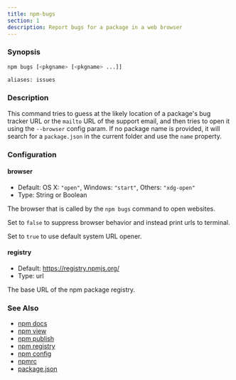 ```yaml
---
title: npm-bugs
section: 1
description: Report bugs for a package in a web browser
---
```


### Synopsis

```bash
npm bugs [<pkgname> [<pkgname> ...]]

aliases: issues
```

### Description

This command tries to guess at the likely location of a package's bug
tracker URL or the `mailto` URL of the support email, and then tries to
open it using the `--browser` config param. If no package name is provided, it
will search for a `package.json` in the current folder and use the `name` property.

### Configuration

#### browser

* Default: OS X: `"open"`, Windows: `"start"`, Others: `"xdg-open"`
* Type: String or Boolean

The browser that is called by the `npm bugs` command to open websites.

Set to `false` to suppress browser behavior and instead print urls to
terminal.

Set to `true` to use default system URL opener.

#### registry

* Default: https://registry.npmjs.org/
* Type: url

The base URL of the npm package registry.

### See Also

* [npm docs](/commands/npm-docs)
* [npm view](/commands/npm-view)
* [npm publish](/commands/npm-publish)
* [npm registry](/using-npm/registry)
* [npm config](/commands/npm-config)
* [npmrc](/configuring-npm/npmrc)
* [package.json](/configuring-npm/package-json)
